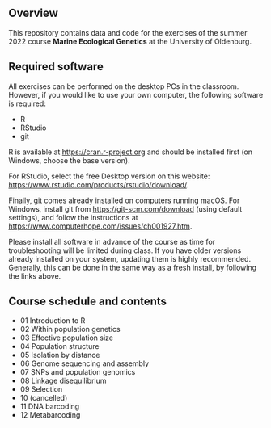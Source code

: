 ## Overview

This repository contains data and code for the exercises of the summer 2022 course **Marine Ecological Genetics** at the University of Oldenburg.


## Required software

All exercises can be performed on the desktop PCs in the classroom. However, if you would like to use your own computer, the following software is required:

- R
- RStudio
- git

R is available at https://cran.r-project.org and should be installed first (on Windows, choose the base version).

For RStudio, select the free Desktop version on this website: https://www.rstudio.com/products/rstudio/download/.

Finally, git comes already installed on computers running macOS. For Windows, install git from https://git-scm.com/download (using default settings), and follow the instructions at https://www.computerhope.com/issues/ch001927.htm.

Please install all software in advance of the course as time for troubleshooting will be limited during class. If you have older versions already installed on your system, updating them is highly recommended. Generally, this can be done in the same way as a fresh install, by following the links above.


## Course schedule and contents

- 01 Introduction to R
- 02 Within population genetics
- 03 Effective population size
- 04 Population structure
- 05 Isolation by distance
- 06 Genome sequencing and assembly
- 07 SNPs and population genomics
- 08 Linkage disequilibrium
- 09 Selection
- 10 (cancelled)
- 11 DNA barcoding
- 12 Metabarcoding
